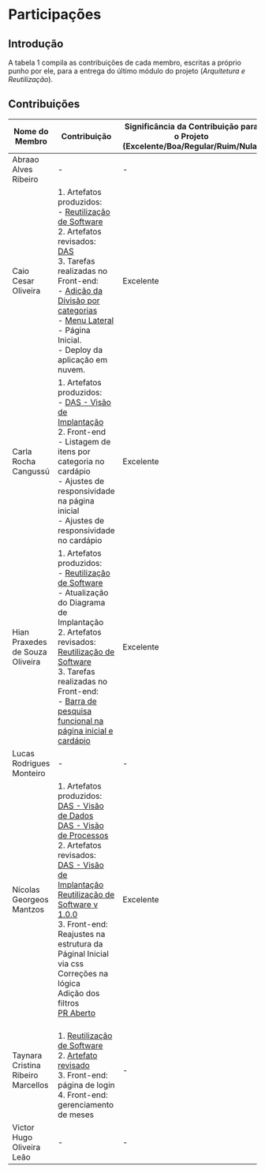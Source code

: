 # Participações

## Introdução

A tabela 1 compila as contribuições de cada membro, escritas a próprio punho por ele, para a entrega do último módulo do projeto (*Arquitetura e Reutilização*).

## Contribuições

|           Nome do Membro           | Contribuição                                                                                                                                                                                                                                                                                                                                                                                                                                                                                                                                                                                                                                  | Significância da Contribuição para o Projeto (Excelente/Boa/Regular/Ruim/Nula) |
| ---------------------------------- |-----------------------------------------------------------------------------------------------------------------------------------------------------------------------------------------------------------------------------------------------------------------------------------------------------------------------------------------------------------------------------------------------------------------------------------------------------------------------------------------------------------------------------------------------------------------------------------------------------------------------------------------------|--------------------------------------------------------------------------------|
| Abraao Alves Ribeiro               | -                                                                                                                                                                                                                                                                                                                                                                                                                                                                                                                                                                                                                                             | -                                                                              |
| Caio Cesar Oliveira                | 1. Artefatos produzidos:<br>- [Reutilização de Software](https://github.com/UnBArqDsw2022-2/2022.2_G5_SoftSteakHouse/commit/6e871bd219e0dc9f8ad037ade6a9d482bdfd8328)<br>2. Artefatos revisados:<br>[DAS](https://github.com/UnBArqDsw2022-2/2022.2_G5_SoftSteakHouse/commit/0227a3ba6fbf9220e5bea4f9934bf819e03fe832)<br>3. Tarefas realizadas no Front-end:<br>- [Adição da Divisão por categorias](https://github.com/UnBArqDsw2022-2/2022.2_G5_SoftSteakHouse_Frontend/pull/9)<br>- [Menu Lateral](https://github.com/UnBArqDsw2022-2/2022.2_G5_SoftSteakHouse_Frontend/pull/6)<br>- Página Inicial.<br>- Deploy da aplicação em nuvem.                                      | Excelente                                                                      |
| Carla Rocha Cangussú               | 1. Artefatos produzidos:<br>- [DAS - Visão de Implantação](/arquitetura-reutilizacao/das/visao_implantacao.md)<br> 2. Front-end<br> - Listagem de itens por categoria no cardápio <br> - Ajustes de responsividade na página inicial <br> - Ajustes de responsividade no cardápio | Excelente |                                                                                                                                                                                                                                                                                                                                                                                                                                                                                                                                                                                                                             | -                                                                              |
| Hian Praxedes de Souza Oliveira    | 1. Artefatos produzidos:<br>- [Reutilização de Software](https://github.com/UnBArqDsw2022-2/2022.2_G5_SoftSteakHouse/commit/6e871bd219e0dc9f8ad037ade6a9d482bdfd8328)<br>- Atualização do Diagrama de Implantação<br>2. Artefatos revisados:<br>[Reutilização de Software](https://github.com/UnBArqDsw2022-2/2022.2_G5_SoftSteakHouse/commit/6e871bd219e0dc9f8ad037ade6a9d482bdfd8328)<br>3. Tarefas realizadas no Front-end:<br>- [Barra de pesquisa funcional na página inicial e cardápio](https://github.com/UnBArqDsw2022-2/2022.2_G5_SoftSteakHouse_Frontend/pull/7)<br>                              | Excelente                                                                             |
| Lucas Rodrigues Monteiro           | -                                                                                                                                                                                                                                                                                                                                                                                                                                                                                                                                                                                                                                             | -                                                                              |
| Nícolas Georgeos Mantzos           | 1. Artefatos produzidos:<br> [DAS - Visão de Dados](/arquitetura-reutilizacao/das/visao_dados.md)<br> [DAS - Visão de Processos](/arquitetura-reutilizacao/iniciativas-extras/das_visao_processos.md)<br> 2. Artefatos revisados:<br> [DAS - Visão de Implantação](/arquitetura-reutilizacao/das/visao_implantacao.md) <br> [Reutilização de Software v 1.0.0](/arquitetura-reutilizacao/reutilizacao_software.md) <br> 3. Front-end: <br> Reajustes na estrutura da Páginal Inicial via css  <br> Correções na lógica <br> Adição dos filtros <br> [PR Aberto](https://github.com/UnBArqDsw2022-2/2022.2_G5_SoftSteakHouse_Frontend/pull/11) | Excelente                                                                      |
| Taynara Cristina Ribeiro Marcellos |<br> 1. [Reutilização de Software](https://github.com/UnBArqDsw2022-2/2022.2_G5_SoftSteakHouse/commit/eab220c677af0fc8690419aea20afc53c408445a) <br> 2. [Artefato revisado](https://github.com/UnBArqDsw2022-2/2022.2_G5_SoftSteakHouse/commit/6e871bd219e0dc9f8ad037ade6a9d482bdfd8328) <br> 3. Front-end: página de login <br> 4. Front-end: gerenciamento de meses                                                                                                                                                                                                                                                                                                                                                                                                                                                                                                                                                                                                                                   | -                                                                              |
| Victor Hugo Oliveira Leão          | -                                                                                                                                                                                                                                                                                                                                                                                                                                                                                                                                                                                                                                             | -                                                                              |

